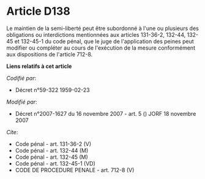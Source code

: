 # Article D138

Le maintien de la semi-liberté peut être subordonné à l'une ou plusieurs des obligations ou interdictions mentionnées aux
articles 131-36-2, 132-44, 132-45 et 132-45-1 du code pénal, que le juge de l'application des peines peut modifier ou
compléter au cours de l'exécution de la mesure conformément aux dispositions de l'article 712-8.

**Liens relatifs à cet article**

_Codifié par_:

  - Décret n°59-322 1959-02-23

_Modifié par_:

  - Décret n°2007-1627 du 16 novembre 2007 - art. 5 () JORF 18 novembre 2007

_Cite_:

  - Code pénal - art. 131-36-2 (V)
  - Code pénal - art. 132-44 (M)
  - Code pénal - art. 132-45 (M)
  - Code pénal - art. 132-45-1 (VD)
  - CODE DE PROCEDURE PENALE - art. 712-8 (V)

